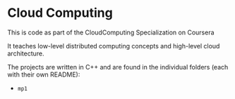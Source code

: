 # Cloud Computing

This is code as part of the CloudComputing Specialization on Coursera

It teaches low-level distributed computing concepts and high-level cloud architecture.

The projects are written in C++ and are found in the individual folders (each with their own README):
* `mp1`
